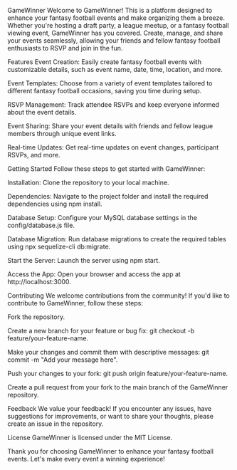 GameWinner
Welcome to GameWinner! This is a platform designed to enhance your fantasy football events and make organizing them a breeze. Whether you're hosting a draft party, a league meetup, or a fantasy football viewing event, GameWinner has you covered. Create, manage, and share your events seamlessly, allowing your friends and fellow fantasy football enthusiasts to RSVP and join in the fun.

Features
Event Creation: Easily create fantasy football events with customizable details, such as event name, date, time, location, and more.

Event Templates: Choose from a variety of event templates tailored to different fantasy football occasions, saving you time during setup.

RSVP Management: Track attendee RSVPs and keep everyone informed about the event details.

Event Sharing: Share your event details with friends and fellow league members through unique event links.

Real-time Updates: Get real-time updates on event changes, participant RSVPs, and more.

Getting Started
Follow these steps to get started with GameWinner:

Installation: Clone the repository to your local machine.

Dependencies: Navigate to the project folder and install the required dependencies using npm install.

Database Setup: Configure your MySQL database settings in the config/database.js file.

Database Migration: Run database migrations to create the required tables using npx sequelize-cli db:migrate.

Start the Server: Launch the server using npm start.

Access the App: Open your browser and access the app at http://localhost:3000.

Contributing
We welcome contributions from the community! If you'd like to contribute to GameWinner, follow these steps:

Fork the repository.

Create a new branch for your feature or bug fix: git checkout -b feature/your-feature-name.

Make your changes and commit them with descriptive messages: git commit -m "Add your message here".

Push your changes to your fork: git push origin feature/your-feature-name.

Create a pull request from your fork to the main branch of the GameWinner repository.

Feedback
We value your feedback! If you encounter any issues, have suggestions for improvements, or want to share your thoughts, please create an issue in the repository.

License
GameWinner is licensed under the MIT License.

Thank you for choosing GameWinner to enhance your fantasy football events. Let's make every event a winning experience!





